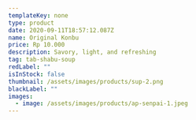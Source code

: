 ```yaml
---
templateKey: none
type: product
date: 2020-09-11T18:57:12.087Z
name: Original Konbu
price: Rp 10.000
description: Savory, light, and refreshing
tag: tab-shabu-soup
redLabel: ""
isInStock: false
thumbnail: /assets/images/products/sup-2.png
blackLabel: ""
images:
  - image: /assets/images/products/ap-senpai-1.jpeg
---
```

